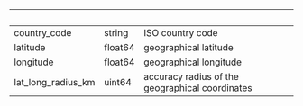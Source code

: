 <!-- Code generated for API Clients. DO NOT EDIT. -->

| &nbsp; | &nbsp; | &nbsp; |
|---|---|---|
| country_code | string | ISO country code |
| latitude | float64 | geographical latitude |
| longitude | float64 | geographical longitude |
| lat_long_radius_km | uint64 | accuracy radius of the geographical coordinates |